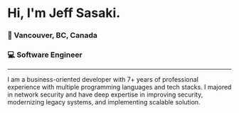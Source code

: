 # Hi, I'm Jeff Sasaki.

### 📍 Vancouver, BC, Canada

### 💻 Software Engineer
---
I am a business-oriented developer with 7+ years of professional experience with multiple programming languages and tech stacks. I majored in network security and have deep expertise in improving security, modernizing legacy systems, and implementing scalable solution.
